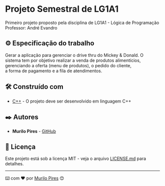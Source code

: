 # Projeto Semestral de LG1A1

Primeiro projeto proposto pela disciplina de LG1A1 - Lógica de Programação 
<br/>Professor: André Evandro

## ⚙️ Especificação do trabalho
Gerar a aplicação para gerenciar o drive thru do Mickey & Donald.
O sistema tem por objetivo realizar a venda de produtos alimentícios, gerenciando a oferta (menu de produtos), o pedido do cliente,
<br/>a forma de pagamento e a fila de atendimentos.

## 🛠️ Construído com

* [C++](https://devdocs.io/cpp/) - O projeto deve ser desenvolvido em linguagem C++

## ✒️ Autores

* **Murilo Pires** - [GitHub](https://github.com/PiresMurilo)

## 📄 Licença

Este projeto está sob a licença MIT - veja o arquivo [LICENSE.md](https://github.com/usuario/projeto/licenca) para detalhes.

---
⌨️ com ❤️ por [Murilo Pires](https://github.com/PiresMurilo) 😊
